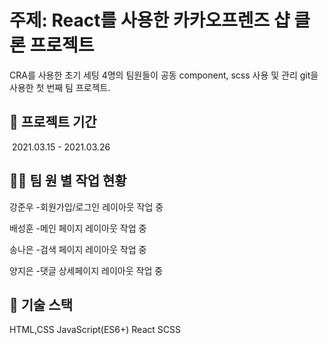 # 주제: React를 사용한 카카오프렌즈 샵 클론 프로젝트

CRA를 사용한 초기 세팅 4명의 팀원들이 공동 component, scss 사용 및 관리 git을 사용한 첫 번째 팀 프로젝트.

## 📅 프로젝트 기간

​ 2021.03.15 - 2021.03.26

## 👨‍💻 팀 원 별 작업 현황

강준우
-회원가입/로그인 레이아웃 작업 중

배성훈
-메인 페이지 레이아웃 작업 중

송나은
-검색 페이지 레이아웃 작업 중

양지은
-댓글 상세페이지 레이아웃 작업 중


## 🔧 기술 스택 
HTML,CSS JavaScript(ES6+) React SCSS

